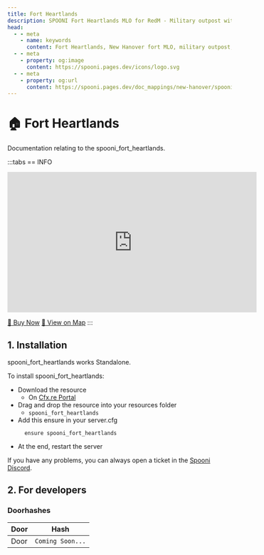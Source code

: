 ```yaml
---
title: Fort Heartlands
description: SPOONI Fort Heartlands MLO for RedM - Military outpost with complete facilities. Active fort for New Hanover military roleplay in Red Dead Redemption 2.
head:
  - - meta
    - name: keywords
      content: Fort Heartlands, New Hanover fort MLO, military outpost, army fort, Heartlands fort, RedM military base, RDR2 New Hanover
  - - meta
    - property: og:image
      content: https://spooni.pages.dev/icons/logo.svg
  - - meta
    - property: og:url
      content: https://spooni.pages.dev/doc_mappings/new-hanover/spooni_fort_heartlands
---
```


# 🏠 Fort Heartlands
Documentation relating to the spooni_fort_heartlands.

:::tabs
== INFO
<iframe width="560" height="315" src="https://www.youtube.com/embed/WN6ke8-wQOw?si=7fS0njv9XWs-wYWf" frameborder="0" allow="accelerometer; autoplay; clipboard-write; encrypted-media; gyroscope; picture-in-picture; web-share" referrerpolicy="strict-origin-when-cross-origin" allowfullscreen></iframe>

<a href="https://spooni-mapping.tebex.io/package/6768920" class="button-buy">🛒 Buy Now</a>
<a href="https://spooni.de/rdr2/?m=house203" class="button-map">📍 View on Map</a>
:::

## 1. Installation
spooni_fort_heartlands works Standalone.  

To install spooni_fort_heartlands:
- Download the resource
  - On [Cfx.re Portal](https://portal.cfx.re/)
- Drag and drop the resource into your resources folder
  - `spooni_fort_heartlands`
- Add this ensure in your server.cfg
  ```
    ensure spooni_fort_heartlands
  ```
- At the end, restart the server

If you have any problems, you can always open a ticket in the [Spooni Discord](https://discord.gg/spooni).

## 2. For developers
### Doorhashes
| Door                      | Hash
|---------------------------|----------------------------------------------------------------------------------|
| Door                      | `Coming Soon...`